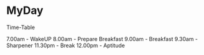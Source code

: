 # MyDay
Time-Table

7.00am - WakeUP
8.00am - Prepare Breakfast
9.00am - Breakfast
9.30am - Sharpener
11.30pm - Break
12.00pm - Aptitude 
